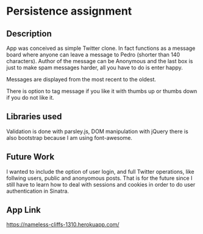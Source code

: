 # Persistence assignment

## Description
App was conceived as simple Twitter clone. In fact functions as a message board where anyone can leave a message to Pedro (shorter than 140 characters).
Author of the message can be Anonymous and the last box is just to make spam messages harder, all you have to do is enter happy.

Messages are displayed from the most recent to the oldest.

There is option to tag message if you like it with thumbs up or thumbs down if you do not like it.

## Libraries used
Validation is done with parsley.js, DOM manipulation with jQuery there is also bootstrap because I am using font-awesome.

## Future Work
I wanted to include the option of user login, and full Twitter operations, like follwing users, public and anonyomous posts. That is for the future since I still have to learn how to deal with sessions and cookies in order to do user authentication in Sinatra.

## App Link
https://nameless-cliffs-1310.herokuapp.com/

